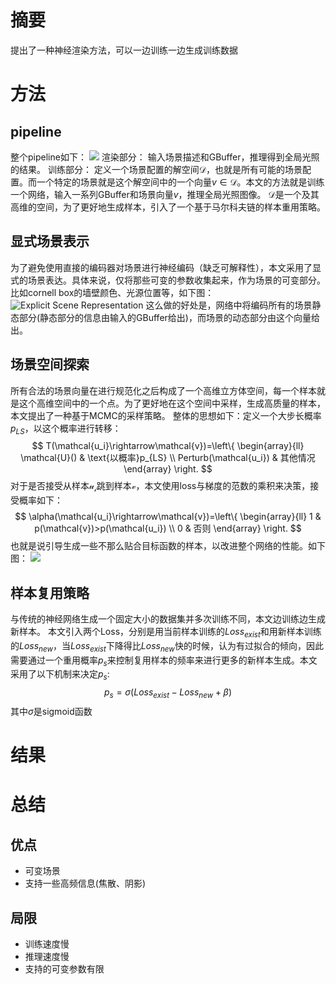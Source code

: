# 摘要
提出了一种神经渲染方法，可以一边训练一边生成训练数据

# 方法
## pipeline
整个pipeline如下：
![](20.png)
渲染部分：
输入场景描述和GBuffer，推理得到全局光照的结果。
训练部分：
定义一个场景配置的解空间$\mathcal{D}$，也就是所有可能的场景配置。而一个特定的场景就是这个解空间中的一个向量$v\in\mathcal{D}$。本文的方法就是训练一个网络，输入一系列GBuffer和场景向量$v$，推理全局光照图像。
$\mathcal{D}$是一个及其高维的空间，为了更好地生成样本，引入了一个基于马尔科夫链的样本重用策略。
## 显式场景表示
为了避免使用直接的编码器对场景进行神经编码（缺乏可解释性），本文采用了显式的场景表达。具体来说，仅将那些可变的参数收集起来，作为场景的可变部分。比如cornell box的墙壁颜色、光源位置等，如下图：
![Explicit Scene Representation](18.png)
这么做的好处是，网络中将编码所有的场景静态部分(静态部分的信息由输入的GBuffer给出)，而场景的动态部分由这个向量给出。
## 场景空间探索
所有合法的场景向量在进行规范化之后构成了一个高维立方体空间，每一个样本就是这个高维空间中的一个点。为了更好地在这个空间中采样，生成高质量的样本，本文提出了一种基于MCMC的采样策略。
整体的思想如下：定义一个大步长概率$p_{LS}$，以这个概率进行转移：
$$
T(\mathcal{u_i}\rightarrow\mathcal{v})=\left\{
  \begin{array}{ll}
    \mathcal{U}() & \text{以概率}p_{LS} \\
    Perturb(\mathcal{u_i}) & 其他情况
  \end{array}
\right.
$$
对于是否接受从样本$\mathcal{u_i}$跳到样本$\mathcal{v}$，本文使用loss与梯度的范数的乘积来决策，接受概率如下：
$$
\alpha(\mathcal{u_i}\rightarrow\mathcal{v})=\left\{
  \begin{array}{ll}
    1 & p(\mathcal{v})>p(\mathcal{u_i}) \\
    0 & 否则
  \end{array}
\right.
$$
也就是说引导生成一些不那么贴合目标函数的样本，以改进整个网络的性能。如下图：
![](19.png)
## 样本复用策略
与传统的神经网络生成一个固定大小的数据集并多次训练不同，本文边训练边生成新样本。
本文引入两个Loss，分别是用当前样本训练的$Loss_{exist}$和用新样本训练的$Loss_{new}$，当$Loss_{exist}$下降得比$Loss_{new}$快的时候，认为有过拟合的倾向，因此需要通过一个重用概率$p_{s}$来控制复用样本的频率来进行更多的新样本生成。本文采用了以下机制来决定$p_{s}$:
$$
p_s=\sigma(Loss_{exist}-Loss_{new}+\beta)
$$
其中$\sigma$是sigmoid函数


# 结果
# 总结
## 优点
+ 可变场景
+ 支持一些高频信息(焦散、阴影)
## 局限
+ 训练速度慢
+ 推理速度慢
+ 支持的可变参数有限